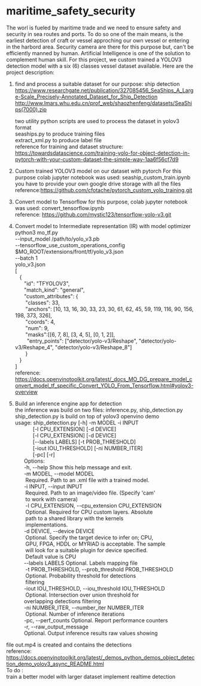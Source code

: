 # maritime_safety_security
The worl is fueled by maritime trade and we need to ensure safety and security in sea routes and ports. To do so one of the main means, is the  earliest detection of craft or vessel  approching our own vessel or entering in the harbord area. Security camera are there for this purpose but, can't be  efficiently manned by human. Artificial Intelligence is one of the solution to complement human skill.
For this project, we custom trained a YOLOV3 detection model with a six (6) classes vessel dataset available. Here are the project description:
1. find and process a suitable dataset for our purpose: ship detection<br/>
   https://www.researchgate.net/publication/327085456_SeaShips_A_Large-Scale_Precisely-Annotated_Dataset_for_Ship_Detection
   http://www.lmars.whu.edu.cn/prof_web/shaozhenfeng/datasets/SeaShips(7000).zip<br/>
   
    two utility python scripts are used to process the dataset in yolov3 format<br/>
       seaships.py to produce training  files<br/> 
       extract_xml.py to produce label file<br/>
  reference for training and dataset structure: https://towardsdatascience.com/training-yolo-for-object-detection-in-pytorch-with-your-custom-dataset-the-simple-way-1aa6f56cf7d9<br/>
                          
2. Custom trained YOLOV3  model on our dataset with pytorch
   For this purpose colab jupyter notebook was used: seaship_custom_train.ipynb
   you have to provide your own google drive storage with all the files<br/>
   reference:https://github.com/cfotache/pytorch_custom_yolo_training.git<br/>
3. Convert model to Tensorflow 
   for this purpose, colab jupyter notebook was used: convert_tensorflow.ipynb<br/>
   reference: https://github.com/mystic123/tensorflow-yolo-v3.git<br/>
4. Convert model to Intermediate representation (IR) with model optimizer<br/>
    python3 mo_tf.py<br/>
                    --input_model /path/to/yolo_v3.pb<br/>
                    --tensorflow_use_custom_operations_config $MO_ROOT/extensions/front/tf/yolo_v3.json<br/>
                     --batch 1<br/>
   yolo_v3.json<br/> 
   [<br/>
  &nbsp;&nbsp;&nbsp;{<br/>
    &nbsp;&nbsp;&nbsp;&nbsp;&nbsp;&nbsp;"id": "TFYOLOV3",<br/> 
    &nbsp;&nbsp;&nbsp;&nbsp;&nbsp;&nbsp;"match_kind": "general",<br/>
    &nbsp;&nbsp;&nbsp;&nbsp;&nbsp;&nbsp;"custom_attributes": {<br/>
      &nbsp;&nbsp;&nbsp;&nbsp;&nbsp;&nbsp;&nbsp;"classes": 33,<br/>
      &nbsp;&nbsp;&nbsp;&nbsp;&nbsp;&nbsp;&nbsp;"anchors": [10, 13, 16, 30, 33, 23, 30, 61, 62, 45, 59, 119, 116, 90, 156, 198, 373, 326],<br/>
      &nbsp;&nbsp;&nbsp;&nbsp;&nbsp;&nbsp;&nbsp;"coords": 4,<br/>
      &nbsp;&nbsp;&nbsp;&nbsp;&nbsp;&nbsp;&nbsp;"num": 9,<br/>
      &nbsp;&nbsp;&nbsp;&nbsp;&nbsp;&nbsp;&nbsp;"masks":[[6, 7, 8], [3, 4, 5], [0, 1, 2]],<br/>
     &nbsp;&nbsp;&nbsp;&nbsp;&nbsp;&nbsp;&nbsp; "entry_points": ["detector/yolo-v3/Reshape", "detector/yolo-v3/Reshape_4", "detector/yolo-v3/Reshape_8"]<br/>
   &nbsp;&nbsp;&nbsp;&nbsp;&nbsp;&nbsp; }<br/>
  &nbsp;&nbsp;&nbsp;}<br/>
]<br/>
   reference: https://docs.openvinotoolkit.org/latest/_docs_MO_DG_prepare_model_convert_model_tf_specific_Convert_YOLO_From_Tensorflow.html#yolov3-overview<br/>
5. Build an inference engine app for  detection<br/>
the inference was build on two files: inference.py, ship_detection.py<br/>
ship_detection.py is build on top of yolov3 openvino demo<br/>
usage: ship_detection.py [-h] -m MODEL -i INPUT<br/>
&nbsp;&nbsp;&nbsp;&nbsp;&nbsp;&nbsp;&nbsp;&nbsp;&nbsp;&nbsp;&nbsp;&nbsp;[-l CPU_EXTENSION] [-d DEVICE]<br/>
&nbsp;&nbsp;&nbsp;&nbsp;&nbsp;&nbsp;&nbsp;&nbsp;&nbsp;&nbsp;&nbsp;&nbsp;[-l CPU_EXTENSION] [-d DEVICE]<br/>
&nbsp;&nbsp;&nbsp;&nbsp;&nbsp;&nbsp;&nbsp;&nbsp;&nbsp;&nbsp;&nbsp;&nbsp;[--labels LABELS] [-t PROB_THRESHOLD]<br/>
&nbsp;&nbsp;&nbsp;&nbsp;&nbsp;&nbsp;&nbsp;&nbsp;&nbsp;&nbsp;&nbsp;&nbsp;[-iout IOU_THRESHOLD] [-ni NUMBER_ITER]<br/>
&nbsp;&nbsp;&nbsp;&nbsp;&nbsp;&nbsp;&nbsp;&nbsp;&nbsp;&nbsp;&nbsp;&nbsp;[-pc] [-r]<br/>
&nbsp;&nbsp;&nbsp;&nbsp;&nbsp;&nbsp;Options:<br/>
     &nbsp;&nbsp;&nbsp;&nbsp;&nbsp;&nbsp;-h, --help            Show this help message and exit.<br/>
     &nbsp;&nbsp;&nbsp;&nbsp;&nbsp;&nbsp;-m MODEL, --model MODEL<br/>
     &nbsp;&nbsp;&nbsp;&nbsp;&nbsp;&nbsp;                   Required. Path to an .xml file with a trained model.<br/>
  &nbsp;&nbsp;&nbsp;&nbsp;&nbsp;&nbsp;-i INPUT, --input INPUT<br/>
    &nbsp;&nbsp;&nbsp;&nbsp;&nbsp;&nbsp;                    Required. Path to an image/video file. (Specify 'cam'<br/>
     &nbsp;&nbsp;&nbsp;&nbsp;&nbsp;&nbsp;                   to work with camera)<br/>
 &nbsp;&nbsp;&nbsp;&nbsp;&nbsp;&nbsp; -l CPU_EXTENSION, --cpu_extension CPU_EXTENSION<br/>
 &nbsp;&nbsp;&nbsp;&nbsp;&nbsp;&nbsp;                       Optional. Required for CPU custom layers. Absolute<br/>
 &nbsp;&nbsp;&nbsp;&nbsp;&nbsp;&nbsp;                       path to a shared library with the kernels<br/>
 &nbsp;&nbsp;&nbsp;&nbsp;&nbsp;&nbsp;                       implementations.<br/>
  &nbsp;&nbsp;&nbsp;&nbsp;&nbsp;&nbsp;-d DEVICE, --device DEVICE<br/>
  &nbsp;&nbsp;&nbsp;&nbsp;&nbsp;&nbsp;                      Optional. Specify the target device to infer on; CPU,<br/>
  &nbsp;&nbsp;&nbsp;&nbsp;&nbsp;&nbsp;                      GPU, FPGA, HDDL or MYRIAD is acceptable. The sample<br/>
  &nbsp;&nbsp;&nbsp;&nbsp;&nbsp;&nbsp;                      will look for a suitable plugin for device specified.<br/>
  &nbsp;&nbsp;&nbsp;&nbsp;&nbsp;&nbsp;                      Default value is CPU<br/>
  &nbsp;&nbsp;&nbsp;&nbsp;&nbsp;&nbsp;--labels LABELS       Optional. Labels mapping file<br/>
 &nbsp;&nbsp;&nbsp;&nbsp;&nbsp;&nbsp; -t PROB_THRESHOLD, --prob_threshold PROB_THRESHOLD<br/>
  &nbsp;&nbsp;&nbsp;&nbsp;&nbsp;&nbsp;                      Optional. Probability threshold for detections<br/>
   &nbsp;&nbsp;&nbsp;&nbsp;&nbsp;&nbsp;                     filtering<br/>
  &nbsp;&nbsp;&nbsp;&nbsp;&nbsp;&nbsp;-iout IOU_THRESHOLD, --iou_threshold IOU_THRESHOLD<br/>
   &nbsp;&nbsp;&nbsp;&nbsp;&nbsp;&nbsp;                     Optional. Intersection over union threshold for<br/>
                        &nbsp;&nbsp;&nbsp;&nbsp;&nbsp;&nbsp;overlapping detections filtering<br/>
  &nbsp;&nbsp;&nbsp;&nbsp;&nbsp;&nbsp;-ni NUMBER_ITER, --number_iter NUMBER_ITER<br/>
  &nbsp;&nbsp;&nbsp;&nbsp;&nbsp;&nbsp;                      Optional. Number of inference iterations<br/>
  &nbsp;&nbsp;&nbsp;&nbsp;&nbsp;&nbsp;-pc, --perf_counts    Optional. Report performance counters<br/>
  &nbsp;&nbsp;&nbsp;&nbsp;&nbsp;&nbsp;-r, --raw_output_message<br/>
  &nbsp;&nbsp;&nbsp;&nbsp;&nbsp;&nbsp;Optional. Output inference results raw values showing<br/>
                       
                        
 file out.mp4 is created and contains the detections<br/>
reference: https://docs.openvinotoolkit.org/latest/_demos_python_demos_object_detection_demo_yolov3_async_README.html<br/>
To do : <br/>
train a better model with larger dataset 
implement realtime detection<br/>
